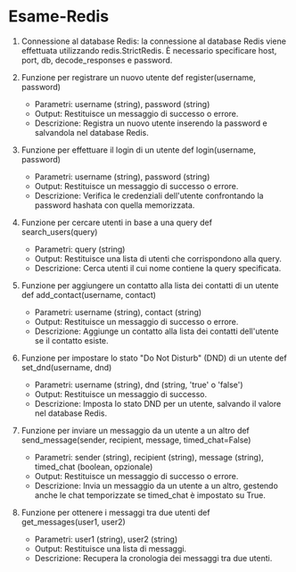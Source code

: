 # Esame-Redis
1. Connessione al database Redis: la connessione al database Redis viene effettuata utilizzando redis.StrictRedis. È necessario specificare host, port, db, decode_responses e password.

2. Funzione per registrare un nuovo utente
   def register(username, password)
   - Parametri: username (string), password (string)
   - Output: Restituisce un messaggio di successo o errore.
   - Descrizione: Registra un nuovo utente inserendo la password e salvandola nel database Redis.

3. Funzione per effettuare il login di un utente
   def login(username, password)
   - Parametri: username (string), password (string)
   - Output: Restituisce un messaggio di successo o errore.
   - Descrizione: Verifica le credenziali dell'utente confrontando la password hashata con quella memorizzata.

4. Funzione per cercare utenti in base a una query
   def search_users(query)
   - Parametri: query (string)
   - Output: Restituisce una lista di utenti che corrispondono alla query.
   - Descrizione: Cerca utenti il cui nome contiene la query specificata.
  
5. Funzione per aggiungere un contatto alla lista dei contatti di un utente
   def add_contact(username, contact)
   - Parametri: username (string), contact (string)
   - Output: Restituisce un messaggio di successo o errore.
   - Descrizione: Aggiunge un contatto alla lista dei contatti dell'utente se il contatto esiste.

6. Funzione per impostare lo stato "Do Not Disturb" (DND) di un utente
   def set_dnd(username, dnd)
   - Parametri: username (string), dnd (string, 'true' o 'false')
   - Output: Restituisce un messaggio di successo.
   - Descrizione: Imposta lo stato DND per un utente, salvando il valore nel database Redis.

7. Funzione per inviare un messaggio da un utente a un altro
   def send_message(sender, recipient, message, timed_chat=False)
   - Parametri: sender (string), recipient (string), message (string), timed_chat (boolean, opzionale)
   - Output: Restituisce un messaggio di successo o errore.
   - Descrizione: Invia un messaggio da un utente a un altro, gestendo anche le chat temporizzate se timed_chat è impostato su True.

8. Funzione per ottenere i messaggi tra due utenti
   def get_messages(user1, user2)
   - Parametri: user1 (string), user2 (string)
   - Output: Restituisce una lista di messaggi.
   - Descrizione: Recupera la cronologia dei messaggi tra due utenti.
